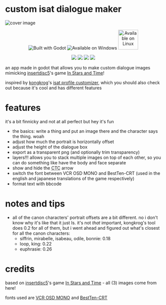 # custom isat dialogue maker

![cover image](https://github.com/user-attachments/assets/bf32fc8e-7571-4c88-ba09-1fd1eaed5de7)

<p align="center"> <img src="https://badges.penpow.dev/badges/built-with/godot/cozy.svg" alt="Built with Godot"> <img src="https://badges.penpow.dev/badges/supported/windows/cozy.svg" alt="Available on Windows"> <img src="https://files.catbox.moe/f2lap7.svg" alt="Available on Linux" style="height: 64px"> </p>

<p align="center"> <img src="https://img.shields.io/github/downloads/goldstargloww/custom-isat-dialogue-maker/total"> <img src="https://img.shields.io/github/last-commit/goldstargloww/custom-isat-dialogue-maker"> <img src="https://img.shields.io/github/issues/goldstargloww/custom-isat-dialogue-maker"> <img src="https://img.shields.io/github/v/release/goldstargloww/custom-isat-dialogue-maker"> </p>

an app made in godot that allows you to make custom dialogue images mimicking [insertdisc5](https://insertdisc5.com)'s game [In Stars and Time](https://instarsandtime.come)!

inspired by [kongkrog](https://github.com/kongkrog)'s [isat profile customizer](https://kongkrog.github.io/isat-profile-customizer), which you should also check out because it's cool and has different features

# features

it's a bit finnicky and not at all perfect but hey it's fun

- the basics: write a thing and put an image there and the character says the thing. woah
- adjust how much the portrait is horizontally offset
- adjust the height of the dialogue box
- export as a transparent png (and optionally trim transparency)
- layers!!! allows you to stack multiple images on top of each other, so you can do something like have the body and face separate
- show and hide the <abbr title="click-to-continue">CTC</abbr> arrow
- switch the font between VCR OSD MONO and BestTen-CRT (used in the english and japanese translations of the game respectively)
- format text with bbcode

# notes and tips

- all of the canon characters' portrait offsets are a bit different. no i don't know why it's like that it just Is. it's not *that* important, kongkrog's tool does 0.2 for all of them, but i went ahead and figured out what's closest for all the canon characters:
  - siffrin, mirabelle, isabeau, odile, bonnie: 0.18
  - loop, king: 0.22
  - euphrasie: 0.26

# credits

based on [insertdisc5](https://insertdisc5.com)'s game [In Stars and Time](https://instarsandtime.come) - all (3) images come from here!

fonts used are [VCR OSD MONO](https://www.dafont.com/vcr-osd-mono.font) and [BestTen-CRT](https://fontmeme.com/fonts/best-ten-font/)
